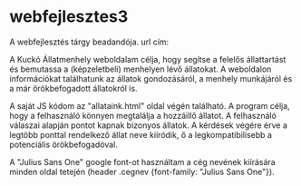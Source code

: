 # webfejlesztes3
A webfejlesztés tárgy beadandója.
url cím: 

A Kuckó Állatmenhely weboldalam célja, hogy segítse a felelős állattartást és bemutassa a (képzeletbeli) menhelyen lévő állatokat. A weboldalon információkat találhatunk az állatok gondozásáról, a menhely munkájáról és a már örökbefogadott állatokról is.

A saját JS kódom az "allataink.html" oldal végén található. A program célja, hogy a felhasználó könnyen megtalálja a hozzáillő állatot. A felhasználó válaszai alapján pontot kapnak bizonyos állatok. A kérdések végére érve a legtöbb ponttal rendelkező állat neve kiíródik, ő a legkompatibilisebb a potenciális örökbefogadóval.

A "Julius Sans One" google font-ot használtam a cég nevének kiírására minden oldal tetején (header .cegnev {font-family: "Julius Sans One"}).
